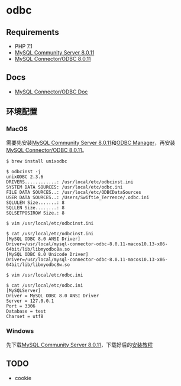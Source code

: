 # odbc

## Requirements

- PHP 7.1
- [MySQL Community Server 8.0.11](https://dev.mysql.com/downloads/mysql/)
- [MySQL Connector/ODBC 8.0.11](https://dev.mysql.com/downloads/connector/odbc/)

## Docs

- [MySQL Connector/ODBC Doc](https://dev.mysql.com/doc/connector-odbc/en/)

## 环境配置

### MacOS

需要先安装[MySQL Community Server 8.0.11](https://dev.mysql.com/downloads/mysql/)和[ODBC Manager](http://www.odbcmanager.net/)，再安装[MySQL Connector/ODBC 8.0.11](https://dev.mysql.com/downloads/connector/odbc/)。

```shell
$ brew install unixodbc

$ odbcinst -j
unixODBC 2.3.6
DRIVERS............: /usr/local/etc/odbcinst.ini
SYSTEM DATA SOURCES: /usr/local/etc/odbc.ini
FILE DATA SOURCES..: /usr/local/etc/ODBCDataSources
USER DATA SOURCES..: /Users/Swiftie_Terrence/.odbc.ini
SQLULEN Size.......: 8
SQLLEN Size........: 8
SQLSETPOSIROW Size.: 8

$ vim /usr/local/etc/odbcinst.ini

$ cat /usr/local/etc/odbcinst.ini
[MySQL ODBC 8.0 ANSI Driver]
Driver=/usr/local/mysql-connector-odbc-8.0.11-macos10.13-x86-64bit/lib/libmyodbc8a.so
[MySQL ODBC 8.0 Unicode Driver]
Driver=/usr/local/mysql-connector-odbc-8.0.11-macos10.13-x86-64bit/lib/libmyodbc8w.so

$ vim /usr/local/etc/odbc.ini

$ cat /usr/local/etc/odbc.ini
[MySQLServer]
Driver = MySQL ODBC 8.0 ANSI Driver
Server = 127.0.0.1
Port = 3306
Database = test
Charset = utf8
```

### Windows

先下载[MySQL Community Server 8.0.11](https://dev.mysql.com/downloads/mysql/)，下载好后的[安装教程](https://www.jb51.net/article/140957.htm)

## TODO

- cookie